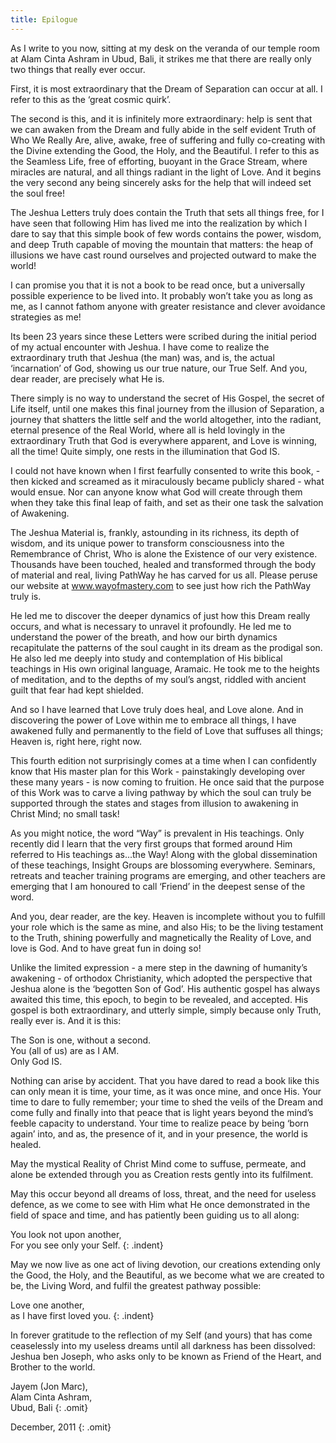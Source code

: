```yaml
---
title: Epilogue
---
```


As I write to you now, sitting at my desk on the veranda of our temple
room at Alam Cinta Ashram in Ubud, Bali, it strikes me that there are
really only two things that really ever occur.

First, it is most extraordinary that the Dream of Separation can occur
at all. I refer to this as the ‘great cosmic quirk’.

The second is this, and it is infinitely more extraordinary: help is
sent that we can awaken from the Dream and fully abide in the self
evident Truth of Who We Really Are, alive, awake, free of suffering and
fully co-creating with the Divine extending the Good, the Holy, and the
Beautiful. I refer to this as the Seamless Life, free of efforting,
buoyant in the Grace Stream, where miracles are natural, and all things
radiant in the light of Love. And it begins the very second any being
sincerely asks for the help that will indeed set the soul free!

The Jeshua Letters truly does contain the Truth that sets all things
free, for I have seen that following Him has lived me into the
realization by which I dare to say that this simple book of few words
contains the power, wisdom, and deep Truth capable of moving the
mountain that matters: the heap of illusions we have cast round
ourselves and projected outward to make the world!

I can promise you that it is not a book to be read once, but a
universally possible experience to be lived into. It probably won’t take
you as long as me, as I cannot fathom anyone with greater resistance and
clever avoidance strategies as me!

Its been 23 years since these Letters were scribed during the initial
period of my actual encounter with Jeshua. I have come to realize the
extraordinary truth that Jeshua (the man) was, and is, the actual
‘incarnation’ of God, showing us our true nature, our True Self. And
you, dear reader, are precisely what He is.

There simply is no way to understand the secret of His Gospel, the
secret of Life itself, until one makes this final journey from the
illusion of Separation, a journey that shatters the little self and the
world altogether, into the radiant, eternal presence of the Real World,
where all is held lovingly in the extraordinary Truth that God is
everywhere apparent, and Love is winning, all the time! Quite simply,
one rests in the illumination that God IS.

I could not have known when I first fearfully consented to write this
book, - then kicked and screamed as it miraculously became publicly
shared - what would ensue. Nor can anyone know what God will create
through them when they take this final leap of faith, and set as their
one task the salvation of Awakening.

The Jeshua Material is, frankly, astounding in its richness, its depth
of wisdom, and its unique power to transform consciousness into the
Remembrance of Christ, Who is alone the Existence of our very existence.
Thousands have been touched, healed and transformed through the body of
material and real, living PathWay he has carved for us all. Please
peruse our website at www.wayofmastery.com to see just how rich the
PathWay truly is.

He led me to discover the deeper dynamics of just how this Dream really
occurs, and what is necessary to unravel it profoundly. He led me to
understand the power of the breath, and how our birth dynamics
recapitulate the patterns of the soul caught in its dream as the
prodigal son. He also led me deeply into study and contemplation of His
biblical teachings in His own original language, Aramaic. He took me to
the heights of meditation, and to the depths of my soul’s angst, riddled
with ancient guilt that fear had kept shielded.

And so I have learned that Love truly does heal, and Love alone. And in
discovering the power of Love within me to embrace all things, I have
awakened fully and permanently to the field of Love that suffuses all
things; Heaven is, right here, right now.

This fourth edition not surprisingly comes at a time when I can
confidently know that His master plan for this Work - painstakingly
developing over these many years - is now coming to fruition. He once
said that the purpose of this Work was to carve a living pathway by
which the soul can truly be supported through the states and stages from
illusion to awakening in Christ Mind; no small task!

As you might notice, the word “Way” is prevalent in His teachings. Only
recently did I learn that the very first groups that formed around Him
referred to His teachings as...the Way! Along with the global
dissemination of these teachings, Insight Groups are blossoming
everywhere. Seminars, retreats and teacher training programs are
emerging, and other teachers are emerging that I am honoured to call
‘Friend’ in the deepest sense of the word.

And you, dear reader, are the key. Heaven is incomplete without you to
fulfill your role which is the same as mine, and also His; to be the
living testament to the Truth, shining powerfully and magnetically the
Reality of Love, and love is God. And to have great fun in doing so!

Unlike the limited expression - a mere step in the dawning of humanity’s
awakening - of orthodox Christianity, which adopted the perspective that
Jeshua alone is the ‘begotten Son of God’. His authentic gospel has
always awaited this time, this epoch, to begin to be revealed, and
accepted. His gospel is both extraordinary, and utterly simple, simply
because only Truth, really ever is. And it is this:

<div markdown="1" class="indent">

The Son is one, without a second.<br/>
You (all of us) are as I AM.<br/>
Only God IS.

</div>

Nothing can arise by accident. That you have dared to read a book like
this can only mean it is time, your time, as it was once mine, and once
His. Your time to dare to fully remember; your time to shed the veils of
the Dream and come fully and finally into that peace that is light years
beyond the mind’s feeble capacity to understand. Your time to realize
peace by being ‘born again’ into, and as, the presence of it, and in
your presence, the world is healed.

May the mystical Reality of Christ Mind come to suffuse, permeate, and
alone be extended through you as Creation rests gently into its
fulfilment.

May this occur beyond all dreams of loss, threat, and the need for
useless defence, as we come to see with Him what He once demonstrated in
the field of space and time, and has patiently been guiding us to all
along:

You look not upon another,<br/>
For you see only your Self.
{: .indent}

May we now live as one act of living devotion, our creations extending
only the Good, the Holy, and the Beautiful, as we become what we are
created to be, the Living Word, and fulfil the greatest pathway
possible:

Love one another,<br/>
as I have first loved you.
{: .indent}

In forever gratitude to the reflection of my Self (and yours) that has
come ceaselessly into my useless dreams until all darkness has been
dissolved: Jeshua ben Joseph, who asks only to be known as Friend of the
Heart, and Brother to the world.

Jayem (Jon Marc),<br/>
Alam Cinta Ashram,<br/>
Ubud, Bali
{: .omit}

December, 2011
{: .omit}

